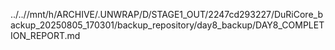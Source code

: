 ../..//mnt/h/ARCHIVE/.UNWRAP/D/STAGE1_OUT/2247cd293227/DuRiCore_backup_20250805_170301/backup_repository/day8_backup/DAY8_COMPLETION_REPORT.md